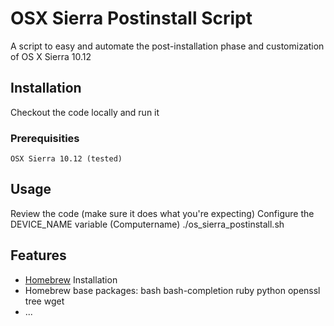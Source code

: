 # OSX Sierra Postinstall Script
A script to easy and automate the post-installation phase and customization of OS X Sierra 10.12
## Installation
Checkout the code locally and run it
### Prerequisities
```
OSX Sierra 10.12 (tested)
```
## Usage
Review the code (make sure it does what you're expecting)
Configure the DEVICE_NAME variable (Computername)
./os_sierra_postinstall.sh
## Features
* [Homebrew](http://brew.sh/index.html) Installation
* Homebrew base packages: bash bash-completion ruby python openssl tree wget
* ...
